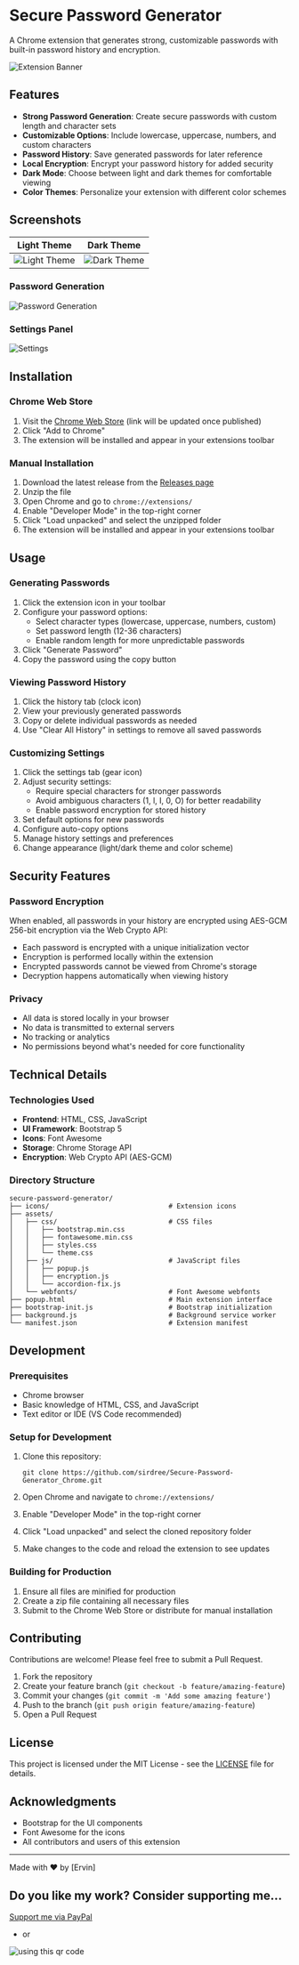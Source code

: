 # Secure Password Generator

A Chrome extension that generates strong, customizable passwords with built-in password history and encryption.

![Extension Banner](screenshots/banner-extension.png)

## Features

- **Strong Password Generation**: Create secure passwords with custom length and character sets
- **Customizable Options**: Include lowercase, uppercase, numbers, and custom characters
- **Password History**: Save generated passwords for later reference
- **Local Encryption**: Encrypt your password history for added security
- **Dark Mode**: Choose between light and dark themes for comfortable viewing
- **Color Themes**: Personalize your extension with different color schemes

## Screenshots

| Light Theme | Dark Theme |
|-------------|------------|
| ![Light Theme](screenshots/light-theme.png) | ![Dark Theme](screenshots/dark-theme.png) |

### Password Generation
![Password Generation](screenshots/password-generation.png)

### Settings Panel
![Settings](screenshots/settings.png)

## Installation

### Chrome Web Store
1. Visit the [Chrome Web Store](https://chrome.google.com/webstore) (link will be updated once published)
2. Click "Add to Chrome"
3. The extension will be installed and appear in your extensions toolbar

### Manual Installation
1. Download the latest release from the [Releases page](https://github.com/sirdree/Secure-Password-Generator_Chrome/releases/tag/v.1)
2. Unzip the file
3. Open Chrome and go to `chrome://extensions/`
4. Enable "Developer Mode" in the top-right corner
5. Click "Load unpacked" and select the unzipped folder
6. The extension will be installed and appear in your extensions toolbar

## Usage

### Generating Passwords

1. Click the extension icon in your toolbar
2. Configure your password options:
   - Select character types (lowercase, uppercase, numbers, custom)
   - Set password length (12-36 characters)
   - Enable random length for more unpredictable passwords
3. Click "Generate Password"
4. Copy the password using the copy button

### Viewing Password History

1. Click the history tab (clock icon)
2. View your previously generated passwords
3. Copy or delete individual passwords as needed
4. Use "Clear All History" in settings to remove all saved passwords

### Customizing Settings

1. Click the settings tab (gear icon)
2. Adjust security settings:
   - Require special characters for stronger passwords
   - Avoid ambiguous characters (1, l, I, 0, O) for better readability
   - Enable password encryption for stored history
3. Set default options for new passwords
4. Configure auto-copy options
5. Manage history settings and preferences
6. Change appearance (light/dark theme and color scheme)

## Security Features

### Password Encryption

When enabled, all passwords in your history are encrypted using AES-GCM 256-bit encryption via the Web Crypto API:

- Each password is encrypted with a unique initialization vector
- Encryption is performed locally within the extension
- Encrypted passwords cannot be viewed from Chrome's storage
- Decryption happens automatically when viewing history

### Privacy

- All data is stored locally in your browser
- No data is transmitted to external servers
- No tracking or analytics
- No permissions beyond what's needed for core functionality

## Technical Details

### Technologies Used

- **Frontend**: HTML, CSS, JavaScript
- **UI Framework**: Bootstrap 5
- **Icons**: Font Awesome
- **Storage**: Chrome Storage API
- **Encryption**: Web Crypto API (AES-GCM)

### Directory Structure

```
secure-password-generator/
├── icons/                              # Extension icons
├── assets/
│   ├── css/                            # CSS files
│   │   ├── bootstrap.min.css
│   │   ├── fontawesome.min.css
│   │   ├── styles.css
│   │   └── theme.css
│   ├── js/                             # JavaScript files
│   │   ├── popup.js
│   │   ├── encryption.js
│   │   └── accordion-fix.js
│   └── webfonts/                       # Font Awesome webfonts
├── popup.html                          # Main extension interface
├── bootstrap-init.js                   # Bootstrap initialization
├── background.js                       # Background service worker
└── manifest.json                       # Extension manifest
```

## Development

### Prerequisites

- Chrome browser
- Basic knowledge of HTML, CSS, and JavaScript
- Text editor or IDE (VS Code recommended)

### Setup for Development

1. Clone this repository:
   ```
   git clone https://github.com/sirdree/Secure-Password-Generator_Chrome.git
   ```

2. Open Chrome and navigate to `chrome://extensions/`

3. Enable "Developer Mode" in the top-right corner

4. Click "Load unpacked" and select the cloned repository folder

5. Make changes to the code and reload the extension to see updates

### Building for Production

1. Ensure all files are minified for production
2. Create a zip file containing all necessary files
3. Submit to the Chrome Web Store or distribute for manual installation

## Contributing

Contributions are welcome! Please feel free to submit a Pull Request.

1. Fork the repository
2. Create your feature branch (`git checkout -b feature/amazing-feature`)
3. Commit your changes (`git commit -m 'Add some amazing feature'`)
4. Push to the branch (`git push origin feature/amazing-feature`)
5. Open a Pull Request

## License

This project is licensed under the MIT License - see the [LICENSE](LICENSE) file for details.

## Acknowledgments

- Bootstrap for the UI components
- Font Awesome for the icons
- All contributors and users of this extension

---

Made with ❤️ by [Ervin]

## Do you like my work? Consider supporting me...

[Support me via PayPal](https://www.paypal.com/donate/?hosted_button_id=GJGXEPFP2SWFW)

- or 

![using this qr code](screenshots/donate_qr_code.png)